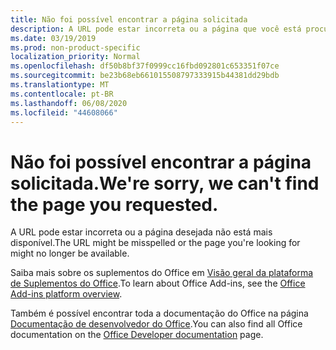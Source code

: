 ```yaml
---
title: Não foi possível encontrar a página solicitada
description: A URL pode estar incorreta ou a página que você está procurando pode não estar mais disponível.
ms.date: 03/19/2019
ms.prod: non-product-specific
localization_priority: Normal
ms.openlocfilehash: df50b8bf37f0999cc16fbd092801c653351f07ce
ms.sourcegitcommit: be23b68eb661015508797333915b44381dd29bdb
ms.translationtype: MT
ms.contentlocale: pt-BR
ms.lasthandoff: 06/08/2020
ms.locfileid: "44608066"
---
```

# <a name="were-sorry-we-cant-find-the-page-you-requested"></a><span data-ttu-id="f2d3c-103">Não foi possível encontrar a página solicitada.</span><span class="sxs-lookup"><span data-stu-id="f2d3c-103">We're sorry, we can't find the page you requested.</span></span>

<span data-ttu-id="f2d3c-104">A URL pode estar incorreta ou a página desejada não está mais disponível.</span><span class="sxs-lookup"><span data-stu-id="f2d3c-104">The URL might be misspelled or the page you're looking for might no longer be available.</span></span>  

<span data-ttu-id="f2d3c-105">Saiba mais sobre os suplementos do Office em [Visão geral da plataforma de Suplementos do Office](overview/office-add-ins.md).</span><span class="sxs-lookup"><span data-stu-id="f2d3c-105">To learn about Office Add-ins, see the [Office Add-ins platform overview](overview/office-add-ins.md).</span></span>

<span data-ttu-id="f2d3c-106">Também é possível encontrar toda a documentação do Office na página [Documentação de desenvolvedor do Office](https://developer.microsoft.com/office/docs).</span><span class="sxs-lookup"><span data-stu-id="f2d3c-106">You can also find all Office documentation on the [Office Developer documentation](https://developer.microsoft.com/office/docs) page.</span></span>

